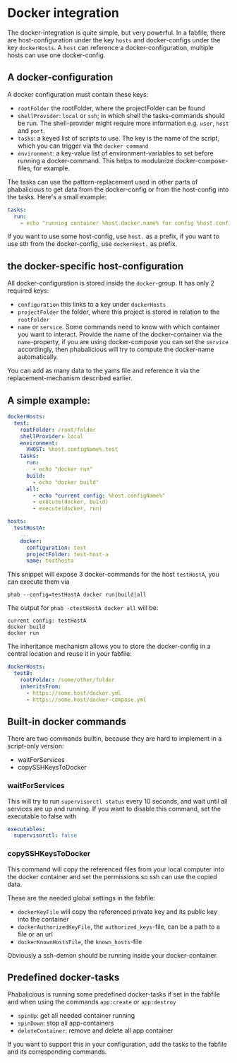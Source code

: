 # Docker integration

The docker-integration is quite simple, but very powerful. In a fabfile, there are host-configuration under the key `hosts` and docker-configs under the key `dockerHosts`. A `host` can reference a docker-configuration, multiple hosts can use one docker-config.

## A docker-configuration

A docker configuration must contain these keys:

* `rootFolder` the rootFolder, where the projectFolder can be found
* `shellProvider`: `local` or `ssh`; in which shell the tasks-commands should be run. The shell-provider might require more information e.g. `user`, `host` and `port`.
* `tasks`: a keyed list of scripts to use. The key is the name of the script, which you can trigger via the `docker command`
* `environment`: a key-value list of environment-variables to set before running a docker-command. This helps to modularize docker-compose-files, for example.

The tasks can use the pattern-replacement used in other parts of phabalicious to get data from the docker-config or from the host-config into the tasks. Here's a small example:

```yaml
tasks:
  run: 
    - echo "running container %host.docker.name% for config %host.configName% in %dockerHost.rootFolder%
```

If you want to use some host-config, use `host.` as a prefix, if you want to use sth from the docker-config, use `dockerHost.` as prefix.

## the docker-specific host-configuration

All docker-configuration is stored inside the `docker`-group. It has only 2 required keys:

  * `configuration` this links to a key under `dockerHosts`
  * `projectFolder` the folder, where this project is stored in relation to the `rootFolder`
  * `name` or `service`. Some commands need to know with which container you want to interact. Provide the name of the docker-container via the `name`-property, if you are using docker-compose you can set the `service` accordingly, then phabalicious will try to compute the docker-name automatically.

You can add as many data to the yams file and reference it via the replacement-mechanism described earlier.

## A simple example:

```yaml
dockerHosts:
  test:
    rootFolder: /root/folder
    shellProvider: local
    environment:
      VHOST: %host.configName%.test
    tasks:
      run:
        - echo "docker run"
      build:
        - echo "docker build"
      all:
        - echo "current config: %host.configName%"
        - execute(docker, build)
        - execute(docker, run)

hosts:
  testHostA:
    ...
    docker:
      configuration: test
      projectFolder: test-host-a
      name: testhosta
```

This snippet will expose 3 docker-commands for the host `testHostA`, you can execute them via

```shell
phab --config=testHostA docker run|build|all
```

The output for `phab -ctestHostA docker all` will be:

```
current config: testHostA
docker build
docker run
```

The inheritance mechanism allows you to store the docker-config in a central location and reuse it in your fabfile:

```yaml
dockerHosts:
  testB:
    rootFolder: /some/other/folder
    inheritsFrom: 
      - https://some.host/docker.yml
      - https://some.host/docker-compose.yml
```

## Built-in docker commands

There are two commands builtin, because they are hard to implement in a script-only version:
  
  * waitForServices
  * copySSHKeysToDocker

### waitForServices

This will try to run `supervisorctl status` every 10 seconds, and wait until all services are up and running. If you want to disable this command, set the executable to false with

```yaml
executables:
  supervisorctl: false
```

### copySSHKeysToDocker

This command will copy the referenced files from your local computer into the docker container and set the permissions so ssh can use the copied data. 

These are the needed global settings in the fabfile:

* `dockerKeyFile` will copy the referenced private key and its public key into the container
* `dockerAuthorizedKeyFile`, the `authorized_keys`-file, can be a path to a file or an url
* `dockerKnownHostsFile`, the `known_hosts`-file

Obviously a ssh-demon should be running inside your docker-container.

## Predefined docker-tasks

Phabalicious is running some predefined docker-tasks if set in the fabfile and when using the commands `app:create` or `app:destroy`

* `spinUp`: get all needed container running
* `spinDown`: stop all app-containers
* `deleteContainer`: remove and delete all app container

If you want to support this in your configuration, add the tasks to the fabfile and its corresponding commands. 

